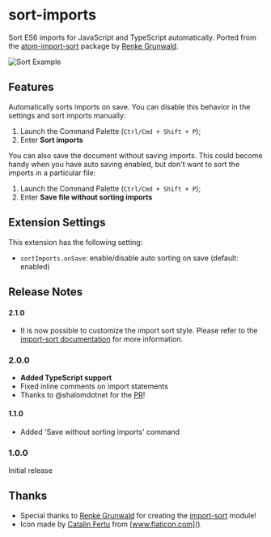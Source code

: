 # sort-imports

Sort ES6 imports for JavaScript and TypeScript automatically. Ported from the [atom-import-sort](https://atom.io/packages/atom-import-sort) package by [Renke Grunwald](https://github.com/renke).

![Sort Example](http://i.imgur.com/XEzc7EU.gif)

## Features

Automatically sorts imports on save. You can disable this behavior in the settings and sort imports manually:

1. Launch the Command Palette (`Ctrl/Cmd + Shift + P`);
2. Enter **Sort imports**

You can also save the document without saving imports. This could become handy when you have auto saving enabled, but don't want to sort the imports in a particular file:

1. Launch the Command Palette (`Ctrl/Cmd + Shift + P`);
2. Enter **Save file without sorting imports**

## Extension Settings

This extension has the following setting:

* `sortImports.onSave`: enable/disable auto sorting on save (default: enabled)

## Release Notes

#### 2.1.0

- It is now possible to customize the import sort style. Please refer to the [import-sort documentation](https://github.com/renke/import-sort#using-a-different-style-or-parser) for more information.

### 2.0.0

- **Added TypeScript support**
- Fixed inline comments on import statements
- Thanks to @shalomdotnet for the [PR](https://github.com/peterjuras/vsc-sort-imports/pull/2)!

#### 1.1.0

- Added 'Save without sorting imports' command

### 1.0.0

Initial release

## Thanks

- Special thanks to [Renke Grunwald](https://github.com/renke) for creating the [import-sort](https://github.com/renke/import-sort) module!
- Icon made by [Catalin Fertu](http://www.flaticon.com/authors/catalin-fertu) from [www.flaticon.com]()
